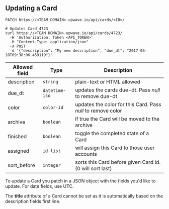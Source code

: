 ## Updating a Card

`PATCH https://<TEAM DOMAIN>.upwave.io/api/cards/<ID>/`

```shell
# Updates Card 4723
curl https://<TEAM DOMAIN>.upwave.io/api/cards/4723/
  -H 'Authorization: Token <API_TOKEN>'
  -H "Content-Type: application/json"
  -X POST
  -d '{"description": "My new description", "due_dt": "2017-05-10T09:38:06.459119"}'
```

Allowed field | Type | Description
-------- | ----------- | --------------
description | `string` | plain-text or HTML allowed
due_dt | `datetime-iso` | updates the cards due-dt. Pass *null* to remove due-dt
color | `color-id` | updates the color for this Card. Pass *null* to remove color
archive | `boolean` | if true the Card will be moved to the archive
finished | `boolean` | toggle the completed state of a Card
assigned | `id-list` | will assign this Card to those user accounts
sort_before | `integer` | sorts this Card before given Card id. (0 will sort last)

To update a Card you patch in a JSON object with the fields you'd like to update.
For date fields, use UTC.

<aside class="notice">The <strong>title</strong> attribute of a Card cannot be set as it is automatically based on the description fields first line.</aside>
